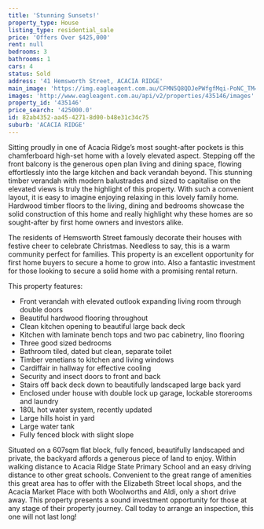 ```yaml
---
title: 'Stunning Sunsets!'
property_type: House
listing_type: residential_sale
price: 'Offers Over $425,000'
rent: null
bedrooms: 3
bathrooms: 1
cars: 4
status: Sold
address: '41 Hemsworth Street, ACACIA RIDGE'
main_image: 'https://img.eagleagent.com.au/CFMN5Q8QDJePWfgfMqi-PoNC_TM=/1280x854/smart/https://s3-us-west-2.amazonaws.com/eagleagent-orig/images/6820958/124507274-image-M.jpg'
images: 'http://www.eagleagent.com.au/api/v2/properties/435146/images'
property_id: '435146'
price_search: '425000.0'
id: 82ab4352-aa45-4271-8d00-b48e31c34c75
suburb: 'ACACIA RIDGE'
---
```

Sitting proudly in one of Acacia Ridge’s most sought-after pockets is this chamferboard high-set home with a lovely elevated aspect. Stepping off the front balcony is the generous open plan living and dining space, flowing effortlessly into the large kitchen and back verandah beyond. This stunning timber verandah with modern balustrades and sized to capitalise on the elevated views is truly the highlight of this property. With such a convenient layout, it is easy to imagine enjoying relaxing in this lovely family home. Hardwood timber floors to the living, dining and bedrooms showcase the solid construction of this home and really highlight why these homes are so sought-after by first home owners and investors alike.

The residents of Hemsworth Street famously decorate their houses with festive cheer to celebrate Christmas. Needless to say, this is a warm community perfect for families. This property is an excellent opportunity for first home buyers to secure a home to grow into. Also a fantastic investment for those looking to secure a solid home with a promising rental return.

This property features:

*  Front verandah with elevated outlook expanding living room through double doors
*  Beautiful hardwood flooring throughout
*  Clean kitchen opening to beautiful large back deck
*  Kitchen with laminate bench tops and two pac cabinetry, lino flooring
*  Three good sized bedrooms
*  Bathroom tiled, dated but clean, separate toilet
*  Timber venetians to kitchen and living windows
*  Cardiffair in hallway for effective cooling
*  Security and insect doors to front and back
*  Stairs off back deck down to beautifully landscaped large back yard
*  Enclosed under house with double lock up garage, lockable storerooms and laundry
*  180L hot water system, recently updated
*  Large hills hoist in yard
*  Large water tank
*  Fully fenced block with slight slope

Situated on a 607sqm flat block, fully fenced, beautifully landscaped and private, the backyard affords a generous piece of land to enjoy. Within walking distance to Acacia Ridge State Primary School and an easy driving distance to other great schools. Convenient to the great range of amenities this great area has to offer with the Elizabeth Street local shops, and the Acacia Market Place with both Woolworths and Aldi, only a short drive away. This property presents a sound investment opportunity for those at any stage of their property journey. Call today to arrange an inspection, this one will not last long!
